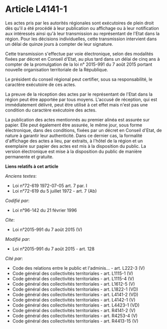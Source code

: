 # Article L4141-1

Les actes pris par les autorités régionales sont exécutoires de plein droit dès qu'il a été procédé à leur publication ou
affichage ou à leur notification aux intéressés ainsi qu'à leur transmission au représentant de l'Etat dans la région. Pour
les décisions individuelles, cette transmission intervient dans un délai de quinze jours à compter de leur signature. 

Cette transmission s'effectue par voie électronique, selon des modalités fixées par décret en Conseil d'Etat, au plus tard
dans un délai de cinq ans à compter de la promulgation de la loi n° 2015-991 du 7 août 2015 portant nouvelle organisation
territoriale de la République. 

Le président du conseil régional peut certifier, sous sa responsabilité, le caractère exécutoire de ces actes. 

La preuve de la réception des actes par le représentant de l'Etat dans la région peut être apportée par tous moyens. L'accusé
de réception, qui est immédiatement délivré, peut être utilisé à cet effet mais n'est pas une condition du caractère
exécutoire des actes. 

La publication des actes mentionnés au premier alinéa est assurée sur papier. Elle peut également être assurée, le même jour,
sous forme électronique, dans des conditions, fixées par un décret en Conseil d'Etat, de nature à garantir leur authenticité.
Dans ce dernier cas, la formalité d'affichage des actes a lieu, par extraits, à l'hôtel de la région et un exemplaire sur
papier des actes est mis à la disposition du public. La version électronique est mise à la disposition du public de manière
permanente et gratuite.

**Liens relatifs à cet article**

_Anciens textes_:

  - Loi n°72-619 1972-07-05 art. 7 par. I
  - Loi n°72-619 du 5 juillet 1972 - art. 7 (Ab)

_Codifié par_:

  - Loi n°96-142 du 21 février 1996

_Cite_:

  - Loi n°2015-991 du 7 août 2015 (V)

_Modifié par_:

  - Loi n°2015-991 du 7 août 2015 - art. 128

_Cité par_:

  - Code des relations entre le public et l'adminis... - art. L222-3 (V)
  - Code général des collectivités territoriales - art. L1115-1 (V)
  - Code général des collectivités territoriales - art. L1115-4 (V)
  - Code général des collectivités territoriales - art. L1612-5 (V)
  - Code général des collectivités territoriales - art. L1822-1 (VD)
  - Code général des collectivités territoriales - art. L4141-2 (VD)
  - Code général des collectivités territoriales - art. L4142-1 (V)
  - Code général des collectivités territoriales - art. L4423-1 (VD)
  - Code général des collectivités territoriales - art. R4141-2 (V)
  - Code général des collectivités territoriales - art. R4253-4 (V)
  - Code général des collectivités territoriales - art. R4413-15 (V)

